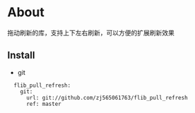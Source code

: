# About

拖动刷新的库，支持上下左右刷新，可以方便的扩展刷新效果

## Install

* git
```
  flib_pull_refresh:
    git:
      url: git://github.com/zj565061763/flib_pull_refresh
      ref: master
```
